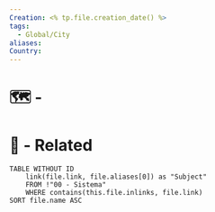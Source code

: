 ```yaml
---
Creation: <% tp.file.creation_date() %>
tags:
  - Global/City
aliases: 
Country:
---
```

# 🗺️ - 

# 🔗 - Related
```dataview
TABLE WITHOUT ID
	link(file.link, file.aliases[0]) as "Subject"
	FROM !"00 - Sistema"
	WHERE contains(this.file.inlinks, file.link)
SORT file.name ASC
```